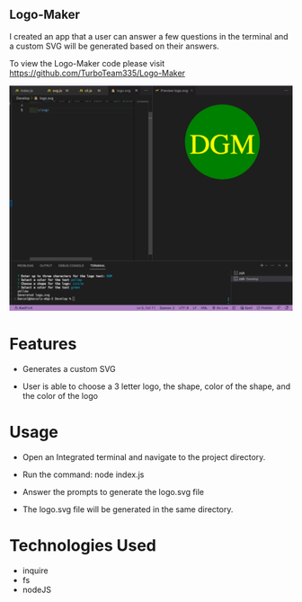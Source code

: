 ## Logo-Maker

I created an app that a user can answer a few questions in the terminal and a custom SVG will be generated based on their answers. 

To view the Logo-Maker code please visit https://github.com/TurboTeam335/Logo-Maker

![portfolio demo](./Develop/img/Screenshot%202023-04-28%20at%2012.23.25%20PM.png)

# Features

* Generates a custom SVG

* User is able to choose a 3 letter logo, the shape, color of the shape, and the color of the logo

# Usage

* Open an Integrated terminal and navigate to the project directory.

* Run the command: node index.js

* Answer the prompts to generate the logo.svg file

* The logo.svg file will be generated in the same directory.

# Technologies Used

* inquire 
* fs
* nodeJS